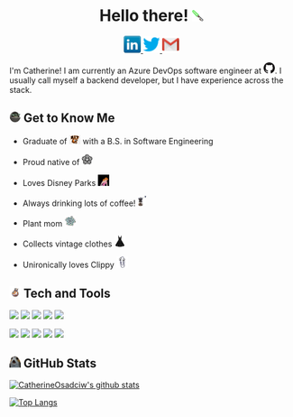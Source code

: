 
<div class="hello">
    <h1 align="center">Hello there! <img src="./assets/lightsaber.png" width="20px"></h1> 
</div>

<p class="socials" align="center">
    <a href="https://www.linkedin.com/in/catherine-osadciw-a65517128/">
        <img src="./assets/linkedin.png" width="30px">
    </a>
    <a href="https://twitter.com/cathosadciw">
        <img src="./assets/twitter.png" width="30px">
    </a>
    <a href="mailto:CatherineOsadciw@github.com">
        <img src="./assets/gmail.png" width="30px">
    </a>
</p>

I'm Catherine!  I am currently an Azure DevOps software engineer at  <img src="./assets/github.png" width="20px">.  I usually call myself a backend developer, but I have experience across the stack.

##  <img src="./assets/baby-yoda.gif" width="20px"> Get to Know Me
- Graduate of <img src="./assets/rit.png" width="20px"> with a B.S. in Software Engineering

- Proud native of <img src="./assets/roc.jpg" width="20px">

- Loves Disney Parks <img src="./assets/cinderella.gif" width="20px"> 

- Always drinking lots of coffee! <img src="./assets/coffee-grinder.jpg" width="15px"> 

- Plant mom <img src="./assets/succulent.png" width="20px"> 

- Collects vintage clothes <img src="./assets/black-dress-2.png" width="20px"> 

- Unironically loves Clippy <img src="./assets/clippy.png" width="20px"> 


## <img src="./assets/rolling-bb8.gif" width="20px"> Tech and Tools 

![](https://img.shields.io/badge/Code-Java-informational?style=flat&logo=Java&logoColor=white&color=75edb2)
![](https://img.shields.io/badge/Code-Ruby-informational?style=flat&logo=Ruby&logoColor=white&color=75edb2)
![](https://img.shields.io/badge/Code-CSharp-informational?style=flat&logo=Microsoft&logoColor=white&color=75edb2)
![](https://img.shields.io/badge/Code-Python-informational?style=flat&logo=Python&logoColor=white&color=75edb2)
![](https://img.shields.io/badge/Code-SQL-informational?style=flat&logo=MySQL&logoColor=white&color=75edb2)

![](https://img.shields.io/badge/Tools-VS-informational?style=flat&logo=Visual-Studio&logoColor=white&color=c576c3)
![](https://img.shields.io/badge/Tools-VSCode-informational?style=flat&logo=Visual-Studio-Code&logoColor=white&color=c576c3)
![](https://img.shields.io/badge/Tools-AWS-informational?style=flat&logo=Amazon-AWS&logoColor=white&color=c576c3)
![](https://img.shields.io/badge/Tools-GitHub-informational?style=flat&logo=GitHub&logoColor=white&color=c576c3)
![](https://img.shields.io/badge/Tools-AzureDevOps-informational?style=flat&logo=Azure-DevOps&logoColor=white&color=c576c3)

##  <img src="./assets/porg.png" width="20px"> GitHub Stats

[![CatherineOsadciw's github stats](https://github-readme-stats.vercel.app/api?username=CatherineOsadciw&count_private=true&show_icons=true&theme=cobalt&include_all_commits=true)](https://github.com/CatherineOsadciw/github-readme-stats)

[![Top Langs](https://github-readme-stats.vercel.app/api/top-langs/?username=CatherineOsadciw&count_private=true&theme=cobalt)](https://github.com/CatherineOsadciw/github-readme-stats)

<!--
**CatherineOsadciw/CatherineOsadciw** is a ✨ _special_ ✨ repository because its `README.md` (this file) appears on your GitHub profile.

Here are some ideas to get you started:

- 🔭 I’m currently working on ...
- 🌱 I’m currently learning ...
- 👯 I’m looking to collaborate on ...
- 🤔 I’m looking for help with ...
- 💬 Ask me about ...
- 📫 How to reach me: ...
- 😄 Pronouns: ...
- ⚡ Fun fact: ...
-->
